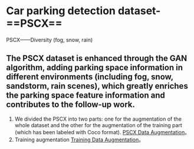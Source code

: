 # Car parking detection dataset-==PSCX==
PSCX——Diversity (fog, snow, rain)
## The PSCX dataset is enhanced through the GAN algorithm, adding parking space information in different environments (including fog, snow, sandstorm, rain scenes), which greatly enriches the parking space feature information and contributes to the follow-up work.
1. We divided the PSCX into two parts: one for the augmentation of the whole dataset and the other for the augmentation of the training part (which has been labeled with Coco format).
   [PSCX Data Augmentation](https://drive.google.com/drive/folders/1CCvpw3HZ3EXIePm6lsRtn6PtTjMUynIf?usp=drive_link)。
2. Training augmentation [Training Data Augmentation](https://drive.google.com/file/d/1ZWrhMslMNET9I8xaBJhSIGVb93PWY4Il/view?usp=drive_link)。
